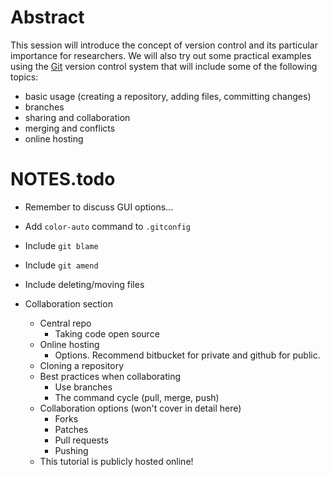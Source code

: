 # Abstract

This session will introduce the concept of version control and its particular importance for researchers.  We will also try out some practical examples using the [Git](http://git-scm.com/) version control system that will include some of the following topics: 

- basic usage (creating a repository, adding files, committing changes)
- branches
- sharing and collaboration
- merging and conflicts
- online hosting



# NOTES.todo

- Remember to discuss GUI options...
- Add `color-auto` command to `.gitconfig`
- Include `git blame`
- Include `git amend`
- Include deleting/moving files

- Collaboration section
    - Central repo
        - Taking code open source
    - Online hosting
        - Options.  Recommend bitbucket for private and github for public.
    - Cloning a repository
    - Best practices when collaborating
        - Use branches
        - The command cycle (pull, merge, push)
    - Collaboration options (won't cover in detail here)
        - Forks
        - Patches
        - Pull requests
        - Pushing
    - This tutorial is publicly hosted online!


